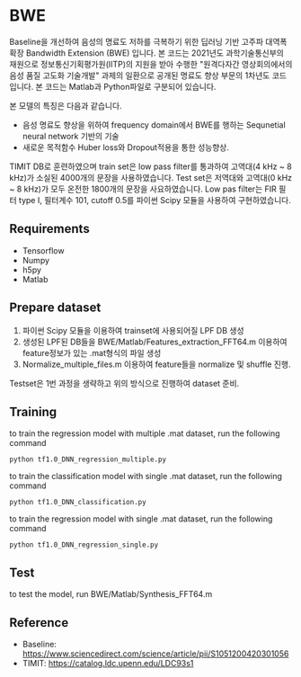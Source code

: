 # BWE
Baseline을 개선하여 음성의 명료도 저하를 극복하기 위한 딥러닝 기반 고주파 대역폭 확장 Bandwidth Extension (BWE) 입니다. 본 코드는 2021년도 과학기술통신부의 재원으로 정보통신기획평가원(IITP)의 지원을 받아 수행한 "원격다자간 영상회의에서의 음성 품질 고도화 기술개발" 과제의 일환으로 공개된 명료도 향상 부문의 1차년도 코드입니다. 본 코드는 Matlab과 Python파일로 구분되어 있습니다.

본 모델의 특징은 다음과 같습니다.
* 음성 명료도 향상을 위하여 frequency domain에서 BWE를 행하는 Sequnetial neural network 기반의 기술
* 새로운 목적함수 Huber loss와 Dropout적용을 통한 성능향상.

TIMIT DB로 훈련하였으며 train set은 low pass filter를 통과하여 고역대(4 kHz ~ 8 kHz)가 소실된 4000개의 문장을 사용하였습니다. Test set은 저역대와 고역대(0 kHz ~ 8 kHz)가 모두 온전한 1800개의 문장을 사요하였습니다. Low pas filter는 FIR 필터 type I, 필터계수 101, cutoff 0.5를 파이썬 Scipy 모듈을 사용하여 구현하였습니다.

## Requirements
* Tensorflow
* Numpy
* h5py
* Matlab

## Prepare dataset
1. 파이썬 Scipy 모듈을 이용하여 trainset에 사용되어질 LPF DB 생성
2. 생성된 LPF된 DB들을 BWE/Matlab/Features_extraction_FFT64.m 이용하여 feature정보가 있는 .mat형식의 파일 생성
3. Normalize_multiple_files.m 이용하여 feature들을 normalize 및 shuffle 진행.

Testset은 1번 과정을 생략하고 위의 방식으로 진행하여 dataset 준비.

## Training
to train the regression model with multiple .mat dataset, run the following command
```
python tf1.0_DNN_regression_multiple.py
```
to train the classification model with single .mat dataset, run the following command
```
python tf1.0_DNN_classification.py
```
to train the regression model with single .mat dataset, run the following command
```
python tf1.0_DNN_regression_single.py
```

## Test
to test the model, run BWE/Matlab/Synthesis_FFT64.m

## Reference
* Baseline: https://www.sciencedirect.com/science/article/pii/S1051200420301056
* TIMIT: https://catalog.ldc.upenn.edu/LDC93s1

